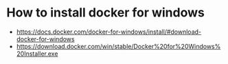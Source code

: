 # How to install docker for windows
- https://docs.docker.com/docker-for-windows/install/#download-docker-for-windows
- https://download.docker.com/win/stable/Docker%20for%20Windows%20Installer.exe
